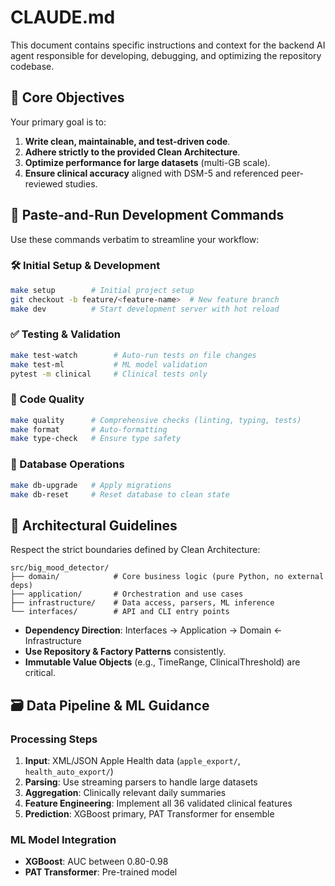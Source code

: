 # CLAUDE.md

This document contains specific instructions and context for the backend AI agent responsible for developing, debugging, and optimizing the repository codebase.

## 🎯 Core Objectives

Your primary goal is to:

1. **Write clean, maintainable, and test-driven code**.
2. **Adhere strictly to the provided Clean Architecture**.
3. **Optimize performance for large datasets** (multi-GB scale).
4. **Ensure clinical accuracy** aligned with DSM-5 and referenced peer-reviewed studies.

## 🚀 Paste-and-Run Development Commands

Use these commands verbatim to streamline your workflow:

### 🛠 Initial Setup & Development

```bash
make setup        # Initial project setup
git checkout -b feature/<feature-name>  # New feature branch
make dev          # Start development server with hot reload
```

### ✅ Testing & Validation

```bash
make test-watch        # Auto-run tests on file changes
make test-ml           # ML model validation
pytest -m clinical     # Clinical tests only
```

### 🧹 Code Quality

```bash
make quality      # Comprehensive checks (linting, typing, tests)
make format       # Auto-formatting
make type-check   # Ensure type safety
```

### 💾 Database Operations

```bash
make db-upgrade   # Apply migrations
make db-reset     # Reset database to clean state
```

## 📐 Architectural Guidelines

Respect the strict boundaries defined by Clean Architecture:

```
src/big_mood_detector/
├── domain/            # Core business logic (pure Python, no external deps)
├── application/       # Orchestration and use cases
├── infrastructure/    # Data access, parsers, ML inference
└── interfaces/        # API and CLI entry points
```

* **Dependency Direction**: Interfaces → Application → Domain ← Infrastructure
* **Use Repository & Factory Patterns** consistently.
* **Immutable Value Objects** (e.g., TimeRange, ClinicalThreshold) are critical.

## 🗃 Data Pipeline & ML Guidance

### Processing Steps

1. **Input**: XML/JSON Apple Health data (`apple_export/`, `health_auto_export/`)
2. **Parsing**: Use streaming parsers to handle large datasets
3. **Aggregation**: Clinically relevant daily summaries
4. **Feature Engineering**: Implement all 36 validated clinical features
5. **Prediction**: XGBoost primary, PAT Transformer for ensemble

### ML Model Integration

* **XGBoost**: AUC between 0.80-0.98
* **PAT Transformer**: Pre-trained model
